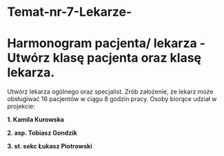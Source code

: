 # Temat-nr-7-Lekarze-
# Harmonogram pacjenta/ lekarza - Utwórz klasę pacjenta oraz klasę lekarza. 

Utwórz lekarza ogólnego oraz specjalist. Zrób założenie, że lekarz może obsługiwać 16 pacjentów w ciągu 8 godzin pracy.
Osoby biorące udział w projekcie:

**1. Kamila Kurowska**

**2. asp. Tobiasz Gondzik**

**3. st. sekc Łukasz Piotrowski**
